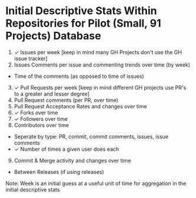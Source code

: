 # Initial Descriptive Stats Within Repositories for Pilot (Small, 91 Projects) Database

1. ✓  Issues per week [keep in mind many GH Projects don't use the GH issue tracker]
2. Issues Comments per issue and commenting trends over time (by week)
  - Time of the comments (as opposed to time of issues)
3. ✓ Pull Requests per week [keep in mind different GH projects use PR's to a greater and lesser degree]
4. Pull Request comments (per PR, over time) 
5. Pull Request Acceptance Rates and changes over time
6. ✓ Forks over time
7. ✓ Followers over time
8. Contributors over time
  - Seperate by type: PR, commit, commit comments, issues, issue comments
  - ✓ Number of times a given user does each
9. Commit & Merge activity and changes over time
  - Between Releases (if using releases)

Note: Week is an initial guess at a useful unit of time for aggregation in the initial descriptive stats
